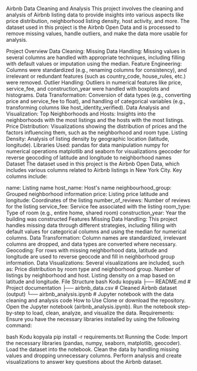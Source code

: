 Airbnb Data Cleaning and Analysis
This project involves the cleaning and analysis of Airbnb listing data to provide insights into various aspects like price distribution, neighborhood listing density, host activity, and more. The dataset used in this project is the Airbnb Open Data and is processed to remove missing values, handle outliers, and make the data more usable for analysis.

Project Overview
Data Cleaning:
Missing Data Handling: Missing values in several columns are handled with appropriate techniques, including filling with default values or imputation using the median.
Feature Engineering: Columns were standardized (e.g., renaming columns for consistency), and irrelevant or redundant features (such as country_code, house_rules, etc.) were removed.
Outlier Handling: Outliers in numerical features like price, service_fee, and construction_year were handled with boxplots and histograms.
Data Transformation: Conversion of data types (e.g., converting price and service_fee to float), and handling of categorical variables (e.g., transforming columns like host_identity_verified).
Data Analysis and Visualization:
Top Neighborhoods and Hosts: Insights into the neighborhoods with the most listings and the hosts with the most listings.
Price Distribution: Visualizations showing the distribution of prices and the factors influencing them, such as the neighborhood and room type.
Listing Density: Analysis of listing density by geographic location (latitude, longitude).
Libraries Used:
pandas for data manipulation
numpy for numerical operations
matplotlib and seaborn for visualizations
geocoder for reverse geocoding of latitude and longitude to neighborhood names
Dataset
The dataset used in this project is the Airbnb Open Data, which includes various columns related to Airbnb listings in New York City. Key columns include:

name: Listing name
host_name: Host's name
neighbourhood_group: Grouped neighborhood information
price: Listing price
latitude and longitude: Coordinates of the listing
number_of_reviews: Number of reviews for the listing
service_fee: Service fee associated with the listing
room_type: Type of room (e.g., entire home, shared room)
construction_year: Year the building was constructed
Features
Missing Data Handling: This project handles missing data through different strategies, including filling with default values for categorical columns and using the median for numerical columns.
Data Transformation: Column names are standardized, irrelevant columns are dropped, and data types are converted where necessary.
Geocoding: For rows with missing neighborhood data, latitude and longitude are used to reverse geocode and fill in neighborhood group information.
Data Visualizations: Several visualizations are included, such as:
Price distribution by room type and neighborhood group.
Number of listings by neighborhood and host.
Listing density on a map based on latitude and longitude.
File Structure
bash
Kodu kopyala
├── README.md            # Project documentation
├── airbnb_data.csv      # Cleaned Airbnb dataset (output)
└── airbnb_analysis.ipynb  # Jupyter notebook with the data cleaning and analysis code
How to Use
Clone or download the repository.
Open the Jupyter notebook (airbnb_analysis.ipynb).
Run the notebook step-by-step to load, clean, analyze, and visualize the data.
Requirements:
Ensure you have the necessary libraries installed by using the following command:

bash
Kodu kopyala
pip install -r requirements.txt
Running the Code:
Import the necessary libraries (pandas, numpy, seaborn, matplotlib, geocoder).
Load the dataset into the notebook.
Clean the data by handling missing values and dropping unnecessary columns.
Perform analysis and create visualizations to answer key questions about the Airbnb dataset.
